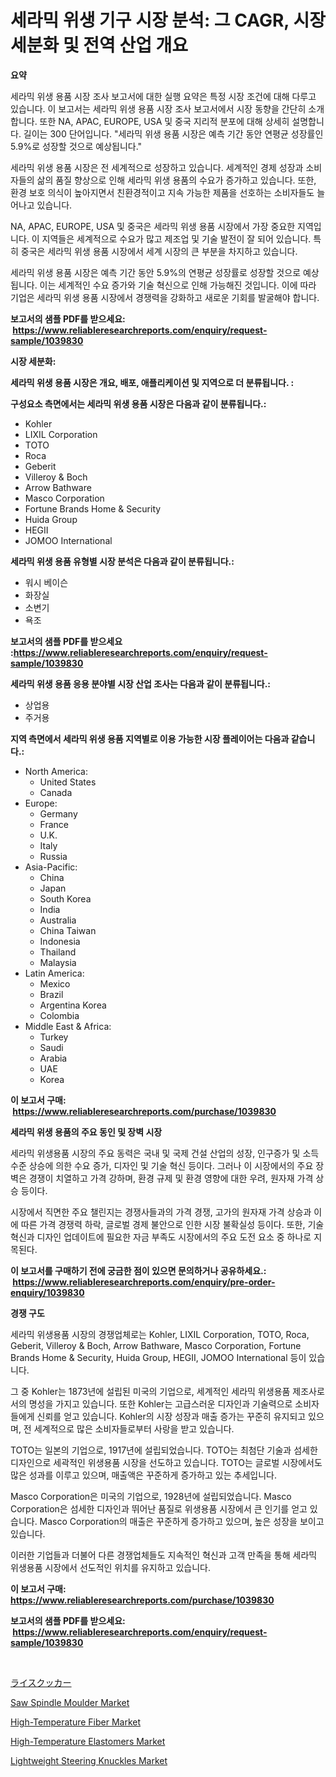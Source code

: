 <p><h1>세라믹 위생 기구 시장 분석: 그 CAGR, 시장 세분화 및 전역 산업 개요</h1></p><p><strong>요약</strong></p>
<p><p>세라믹 위생 용품 시장 조사 보고서에 대한 실행 요약은 특정 시장 조건에 대해 다루고 있습니다. 이 보고서는 세라믹 위생 용품 시장 조사 보고서에서 시장 동향을 간단히 소개합니다. 또한 NA, APAC, EUROPE, USA 및 중국 지리적 분포에 대해 상세히 설명합니다. 길이는 300 단어입니다. "세라믹 위생 용품 시장은 예측 기간 동안 연평균 성장률인 5.9%로 성장할 것으로 예상됩니다."</p><p>세라믹 위생 용품 시장은 전 세계적으로 성장하고 있습니다. 세계적인 경제 성장과 소비자들의 삶의 품질 향상으로 인해 세라믹 위생 용품의 수요가 증가하고 있습니다. 또한, 환경 보호 의식이 높아지면서 친환경적이고 지속 가능한 제품을 선호하는 소비자들도 늘어나고 있습니다.</p><p>NA, APAC, EUROPE, USA 및 중국은 세라믹 위생 용품 시장에서 가장 중요한 지역입니다. 이 지역들은 세계적으로 수요가 많고 제조업 및 기술 발전이 잘 되어 있습니다. 특히 중국은 세라믹 위생 용품 시장에서 세계 시장의 큰 부분을 차지하고 있습니다.</p><p>세라믹 위생 용품 시장은 예측 기간 동안 5.9%의 연평균 성장률로 성장할 것으로 예상됩니다. 이는 세계적인 수요 증가와 기술 혁신으로 인해 가능해진 것입니다. 이에 따라 기업은 세라믹 위생 용품 시장에서 경쟁력을 강화하고 새로운 기회를 발굴해야 합니다.</p></p>
<p><strong>보고서의 샘플 PDF를 받으세요: &nbsp;<a href="https://www.reliableresearchreports.com/enquiry/request-sample/1039830">https://www.reliableresearchreports.com/enquiry/request-sample/1039830</a></strong></p>
<p><strong>시장 세분화:</strong></p>
<p><strong> 세라믹 위생 용품 시장은 개요, 배포, 애플리케이션 및 지역으로 더 분류됩니다. :</strong></p>
<p><strong>구성요소 측면에서는 세라믹 위생 용품 시장은 다음과 같이 분류됩니다.:</strong></p>
<p><ul><li>Kohler</li><li>LIXIL Corporation</li><li>TOTO</li><li>Roca</li><li>Geberit</li><li>Villeroy & Boch</li><li>Arrow Bathware</li><li>Masco Corporation</li><li>Fortune Brands Home & Security</li><li>Huida Group</li><li>HEGII</li><li>JOMOO International</li></ul></p>
<p><strong> 세라믹 위생 용품 유형별 시장 분석은 다음과 같이 분류됩니다.:</strong></p>
<p><ul><li>워시 베이슨</li><li>화장실</li><li>소변기</li><li>욕조</li></ul></p>
<p><strong>보고서의 샘플 PDF를 받으세요 :<a href="https://www.reliableresearchreports.com/enquiry/request-sample/1039830">https://www.reliableresearchreports.com/enquiry/request-sample/1039830</a></strong></p>
<p><strong> 세라믹 위생 용품 응용 분야별 시장 산업 조사는 다음과 같이 분류됩니다.:</strong></p>
<p><ul><li>상업용</li><li>주거용</li></ul></p>
<p><strong>지역 측면에서 세라믹 위생 용품 지역별로 이용 가능한 시장 플레이어는 다음과 같습니다.:</strong></p>
<p><ul>
    <li>
        North America:
        <ul>
            <li>United States</li>
            <li>Canada</li>
        </ul>
    </li>
    <li>
        Europe:
        <ul>
            <li>Germany</li>
            <li>France</li>
            <li>U.K.</li>
            <li>Italy</li>
            <li>Russia</li>
        </ul>
    </li>
    <li>
        Asia-Pacific:
        <ul>
            <li>China</li>
            <li>Japan</li>
            <li>South Korea</li>
            <li>India</li>
            <li>Australia</li>
            <li>China Taiwan</li>
            <li>Indonesia</li>
            <li>Thailand</li>
            <li>Malaysia</li>
        </ul>
    </li>
    <li>
        Latin America:
        <ul>
            <li>Mexico</li>
            <li>Brazil</li>
            <li>Argentina Korea</li>
            <li>Colombia</li>
        </ul>
    </li>
    <li>
        Middle East & Africa:
        <ul>
            <li>Turkey</li>
            <li>Saudi</li>
            <li>Arabia</li>
            <li>UAE</li>
            <li>Korea</li>
        </ul>
    </li>
    </ul></p>
<p><strong>이 보고서 구매: &nbsp;<a href="https://www.reliableresearchreports.com/purchase/1039830">https://www.reliableresearchreports.com/purchase/1039830</a></strong></p>
<p><strong>세라믹 위생 용품의 주요 동인 및 장벽 시장</strong></p>
<p><p>세라믹 위생용품 시장의 주요 동력은 국내 및 국제 건설 산업의 성장, 인구증가 및 소득 수준 상승에 의한 수요 증가, 디자인 및 기술 혁신 등이다. 그러나 이 시장에서의 주요 장벽은 경쟁이 치열하고 가격 강하며, 환경 규제 및 환경 영향에 대한 우려, 원자재 가격 상승 등이다.</p><p>시장에서 직면한 주요 챌린지는 경쟁사들과의 가격 경쟁, 고가의 원자재 가격 상승과 이에 따른 가격 경쟁력 하락, 글로벌 경제 불안으로 인한 시장 불확실성 등이다. 또한, 기술 혁신과 디자인 업데이트에 필요한 자금 부족도 시장에서의 주요 도전 요소 중 하나로 지목된다.</p></p>
<p><strong>이 보고서를 구매하기 전에 궁금한 점이 있으면 문의하거나 공유하세요.: &nbsp;<a href="https://www.reliableresearchreports.com/enquiry/pre-order-enquiry/1039830">https://www.reliableresearchreports.com/enquiry/pre-order-enquiry/1039830</a></strong></p>
<p><strong>경쟁 구도</strong></p>
<p><p>세라믹 위생용품 시장의 경쟁업체로는 Kohler, LIXIL Corporation, TOTO, Roca, Geberit, Villeroy & Boch, Arrow Bathware, Masco Corporation, Fortune Brands Home & Security, Huida Group, HEGII, JOMOO International 등이 있습니다. </p><p>그 중 Kohler는 1873년에 설립된 미국의 기업으로, 세계적인 세라믹 위생용품 제조사로서의 명성을 가지고 있습니다. 또한 Kohler는 고급스러운 디자인과 기술력으로 소비자들에게 신뢰를 얻고 있습니다. Kohler의 시장 성장과 매출 증가는 꾸준히 유지되고 있으며, 전 세계적으로 많은 소비자들로부터 사랑을 받고 있습니다.</p><p>TOTO는 일본의 기업으로, 1917년에 설립되었습니다. TOTO는 최첨단 기술과 섬세한 디자인으로 세곽적인 위생용품 시장을 선도하고 있습니다. TOTO는 글로벌 시장에서도 많은 성과를 이루고 있으며, 매출액은 꾸준하게 증가하고 있는 추세입니다.</p><p>Masco Corporation은 미국의 기업으로, 1928년에 설립되었습니다. Masco Corporation은 섬세한 디자인과 뛰어난 품질로 위생용품 시장에서 큰 인기를 얻고 있습니다. Masco Corporation의 매출은 꾸준하게 증가하고 있으며, 높은 성장을 보이고 있습니다.</p><p>이러한 기업들과 더불어 다른 경쟁업체들도 지속적인 혁신과 고객 만족을 통해 세라믹 위생용품 시장에서 선도적인 위치를 유지하고 있습니다.</p></p>
<p><strong>이 보고서 구매: &nbsp; <a href="https://www.reliableresearchreports.com/purchase/1039830">https://www.reliableresearchreports.com/purchase/1039830</a></strong></p>
<p><strong>보고서의 샘플 PDF를 받으세요: &nbsp;<a href="https://www.reliableresearchreports.com/enquiry/request-sample/1039830">https://www.reliableresearchreports.com/enquiry/request-sample/1039830</a></strong><strong></strong></p>
<p>&nbsp;</p>
<p><p><a href="https://github.com/ycmtqqhvk3273/Market-Research-Report-List-1/blob/main/309989917303.md">ライスクッカー</a></p><p><a href="https://view.publitas.com/reportprime-1/saw-spindle-moulder-market-size-focuses-on-market-dynamics-in-depth-analysis-and-future-projections-of-its-market-forecasted-for-period-from-2024-to-2031/">Saw Spindle Moulder Market</a></p><p><a href="https://pretty-mail-caf.notion.site/High-Temperature-Fiber-Market-Provides-a-Comprehensive-Analysis-Including-a-Macro-Overview-of-the-Ma-5845831b0f91400db6e6a372f5fca941">High-Temperature Fiber Market</a></p><p><a href="https://flame-sidecar-702.notion.site/High-Temperature-Elastomers-Market-Research-Report-Forecasted-for-Period-from-2024-2031-by-Market-90c29437b5034f5c8ab17e0b1c88c3ad">High-Temperature Elastomers Market</a></p><p><a href="https://issuu.com/reportprime-2/docs/lightweight-steering-knuckles-market-size-2030.ppt">Lightweight Steering Knuckles Market</a></p></p>